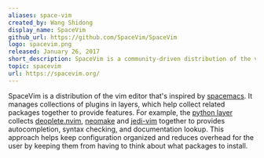 ```yaml
---
aliases: space-vim
created_by: Wang Shidong
display_name: SpaceVim
github_url: https://github.com/SpaceVim/SpaceVim
logo: spacevim.png
released: January 26, 2017
short_description: SpaceVim is a community-driven distribution of the vim editor that allows managing your plugins in layers.
topic: spacevim
url: https://spacevim.org/
---
```


SpaceVim is a distribution of the vim editor that's inspired by
[spacemacs](https://github.com/syl20bnr/spacemacs). It manages collections
of plugins in layers, which help collect related packages together to provide
features. For example, the [python layer](http://spacevim.org/layers/lang/python/)
collects [deoplete.nvim](https://github.com/Shougo/deoplete.nvim/), 
[neomake](https://github.com/neomake/neomake) and [jedi-vim](https://github.com/davidhalter/jedi-vim)
together to provides autocompletion, syntax checking, and documentation lookup.
This approach helps keep configuration organized and reduces overhead for the
user by keeping them from having to think about what packages to install.
